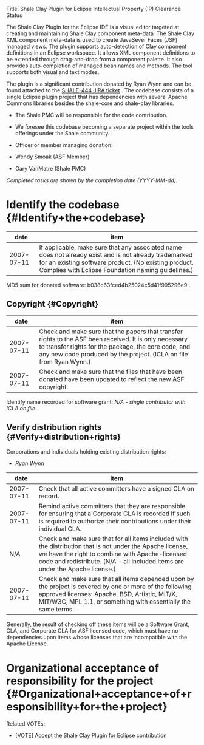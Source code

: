 Title: Shale Clay Plugin for Eclipse Intellectual Property (IP) Clearance Status


The Shale Clay Plugin for the Eclipse IDE is a visual editor targeted at creating and maintaining Shale Clay component meta-data. The Shale Clay XML component meta-data is used to create JavaSever Faces (JSF) managed views. The plugin supports auto-detection of Clay component definitions in an Eclipse workspace. It allows XML component definitions to be extended through drag-and-drop from a component palette. It also provides auto-completion of managed bean names and methods. The tool supports both visual and text modes.


The plugin is a significant contribution donated by Ryan Wynn and can be found attached to the [SHALE-444 JIRA ticket](https://issues.apache.org/struts/browse/SHALE-444) . The codebase consists of a single Eclipse plugin project that has dependencies with several Apache Commons libraries besides the shale-core and shale-clay libraries.



- The Shale PMC will be responsible for the code contribution.


- We foresee this codebase becoming a separate project within the tools offerings under the Shale community.


- Officer or member managing donation:


- Wendy Smoak (ASF Member)

- Gary VanMatre (Shale PMC)

 _Completed tasks are shown by the completion date (YYYY-MM-dd)._ 


# Identify the codebase {#Identify+the+codebase}

| date | item |
|------|------|
| 2007-07-11 | If applicable, make sure that any associated name does not already exist and is not already trademarked for an existing software product. (No existing product. Complies with Eclipse Foundation naming guidelines.) |

MD5 sum for donated software: b038c63fced4b25024c5d41f995296e9 .


## Copyright {#Copyright}

| date | item |
|------|------|
| 2007-07-11 | Check and make sure that the papers that transfer rights to the ASF been received. It is only necessary to transfer rights for the package, the core code, and any new code produced by the project. (ICLA on file from Ryan Wynn.) |
| 2007-07-11 | Check and make sure that the files that have been donated have been updated to reflect the new ASF copyright. |

Identify name recorded for software grant: _N/A - single contributor with ICLA on file._ 


## Verify distribution rights {#Verify+distribution+rights}

Corporations and individuals holding existing distribution rights:



-  _Ryan Wynn_ 

| date | item |
|------|------|
| 2007-07-11 | Check that all active committers have a signed CLA on record. |
| 2007-07-11 | Remind active committers that they are responsible for ensuring that a Corporate CLA is recorded if such is required to authorize their contributions under their individual CLA. |
| N/A | Check and make sure that for all items included with the distribution that is not under the Apache license, we have the right to combine with Apache-licensed code and redistribute. (N/A - all included items are under the Apache license.) |
| 2007-07-11 | Check and make sure that all items depended upon by the project is covered by one or more of the following approved licenses: Apache, BSD, Artistic, MIT/X, MIT/W3C, MPL 1.1, or something with essentially the same terms. |

Generally, the result of checking off these items will be a Software Grant, CLA, and Corporate CLA for ASF licensed code, which must have no dependencies upon items whose licenses that are incompatible with the Apache License.


# Organizational acceptance of responsibility for the project {#Organizational+acceptance+of+responsibility+for+the+project}

Related VOTEs:



-  [[VOTE] Accept the Shale Clay Plugin for Eclipse contribution](http://www.nabble.com/-VOTE--Accept-the-Shale-Clay-Plugin-for-Eclipse-contribution-t4065440.html) 
